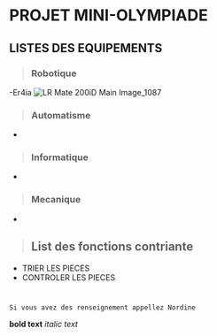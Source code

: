 # PROJET MINI-OLYMPIADE


## LISTES DES EQUIPEMENTS
>### Robotique
-Er4ia
![LR Mate 200iD Main Image_1087](https://github.com/SimonHur50/test/assets/137881630/1370ed7f-7af6-4607-936f-894c26b8214a)

>### Automatisme
-
>### Informatique
-
>### Mecanique
-

>## List des fonctions contriante
- TRIER LES PIECES
- CONTROLER LES PIECES


#
`Si vous avez des renseignement appellez Nordine`

**bold text**
*italic text*

>

